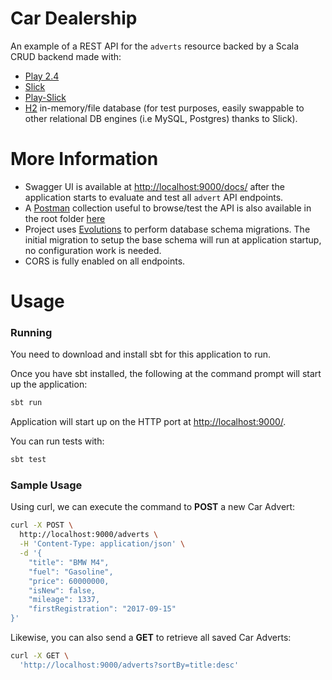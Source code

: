 Car Dealership
================================================
An example of a REST API for the `adverts` resource backed by a Scala CRUD backend made with:
 - [Play 2.4](https://www.playframework.com/) 
 - [Slick](http://slick.lightbend.com/doc/3.1.1/) 
 - [Play-Slick](https://www.playframework.com/documentation/latest/PlaySlick) 
 - [H2](http://www.h2database.com/html/main.html) in-memory/file database (for test purposes, easily swappable to other relational DB engines (i.e MySQL, Postgres) thanks to Slick).



More Information
================

- Swagger UI is available at <http://localhost:9000/docs/> after the application starts to evaluate and test all `advert` API endpoints.
- A [Postman](https://www.getpostman.com/) collection useful to browse/test the API is also available in the root folder [here](Car_Adverts_API.postman_collection.json) 
- Project uses [Evolutions](https://www.playframework.com/documentation/2.4.x/Evolutions) to perform database schema migrations. The initial migration to setup the base schema will run at application startup, no configuration work is needed.
- CORS is fully enabled on all endpoints.
  
Usage
================
### Running

You need to download and install sbt for this application to run.

Once you have sbt installed, the following at the command prompt will start up the application:

```bash
sbt run
```

Application will start up on the HTTP port at <http://localhost:9000/>.  

You can run tests with: 
```bash
sbt test
```

### Sample Usage

Using curl, we can execute the command to **POST** a new Car Advert:

```bash
curl -X POST \
  http://localhost:9000/adverts \
  -H 'Content-Type: application/json' \
  -d '{
	"title": "BMW M4",
	"fuel": "Gasoline",
	"price": 60000000,
	"isNew": false,
	"mileage": 1337,
	"firstRegistration": "2017-09-15"
}'
```

Likewise, you can also send a **GET** to retrieve all saved Car Adverts:

```bash
curl -X GET \
  'http://localhost:9000/adverts?sortBy=title:desc' 
```